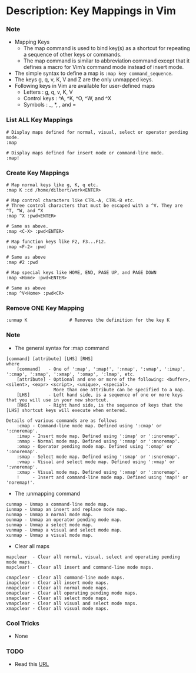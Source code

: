 # Description: Key Mappings in Vim

### Note
* Mapping Keys
    - The map command is used to bind key(s) as a shortcut for repeating a sequence of other keys or commands.
    - The map command is similar to abbreviation command except that it defines a macro for Vim’s command mode instead 
      of insert mode.
* The simple syntax to define a map is `:map key command_sequence`.
* The keys g, q, v, K, V and Z are the only unmapped keys.
* Following keys in Vim are available for user-defined maps
    - Letters       : g, q, v, K, V 
    - Control keys  : ^A, ^K, ^O, ^W, and ^X
    - Symbols       : _, *, \, and =

### List ALL Key Mappings
```
# Display maps defined for normal, visual, select or operator pending mode.
:map

# Display maps defined for insert mode or command-line mode.
:map!
```

### Create Key Mappings
```
# Map normal keys like g, K, q etc.
:map K :cd /home/dilbert/work<ENTER>

# Map control characters like CTRL-A, CTRL-B etc.
# Three control characters that must be escaped with a ^V. They are ^T, ^W, and ^X
:map ^X :pwd<ENTER>

# Same as above.
:map <C-X> :pwd<ENTER>

# Map function keys like F2, F3...F12.
:map <F-2> :pwd

# Same as above
:map #2 :pwd

# Map special keys like HOME, END, PAGE UP, and PAGE DOWN
:map <Home> :pwd<ENTER>

# Same as above
:map ^V<Home> :pwd<CR>
```

### Remove ONE Key Mapping
```
:unmap K                # Removes the definition for the key K
```

### Note
- The general syntax for :map command

```
[command] [attribute] [LHS] [RHS]
where
    [command]   - One of ':map', ':map!', ':nmap', ':vmap', ':imap', ':cmap', ':smap', ':xmap', ':omap', ':lmap', etc.
    [attribute] - Optional and one or more of the following: <buffer>, <silent>, <expr> <script>, <unique>, <special>.
                  More than one attribute can be specified to a map.
    [LHS]       - Left hand side, is a sequence of one or more keys that you will use in your new shortcut.
    [RHS]       - Right hand side, is the sequence of keys that the [LHS] shortcut keys will execute when entered.

Details of various commands are as follows
    :cmap - Command-line mode map. Defined using ':cmap' or ':cnoremap'.
    :imap - Insert mode map. Defined using ':imap' or ':inoremap'.
    :nmap - Normal mode map. Defined using ':nmap' or ':nnoremap'.
    :omap - Operator pending mode map. Defined using ':omap' or ':onoremap'.
    :smap - Select mode map. Defined using ':smap' or ':snoremap'.
    :vmap - Visual and select mode map. Defined using ':vmap' or ':vnoremap'.
    :xmap - Visual mode map. Defined using ':xmap' or ':xnoremap'.
    !     - Insert and command-line mode map. Defined using 'map!' or 'noremap!'.
```

- The :unmapping command

```
cunmap - Unmap a command-line mode map.
iunmap - Unmap an insert and replace mode map.
nunmap - Unmap a normal mode map.
ounmap - Unmap an operator pending mode map.
sunmap - Unmap a select mode map.
vunmap - Unmap a visual and select mode map.
xunmap - Unmap a visual mode map.
```

- Clear all maps

```
mapclear  - Clear all normal, visual, select and operating pending mode maps.
mapclear! - Clear all insert and command-line mode maps.

cmapclear - Clear all command-line mode maps.
imapclear - Clear all insert mode maps.
nmapclear - Clear all normal mode maps.
omapclear - Clear all operating pending mode maps.
smapclear - Clear all select mode maps.
vmapclear - Clear all visual and select mode maps.
xmapclear - Clear all visual mode maps.
```

### Cool Tricks
* None

### TODO
* Read this [URL](http://vim.wikia.com/wiki/Mapping_keys_in_Vim_-_Tutorial_%28Part_1%29)

